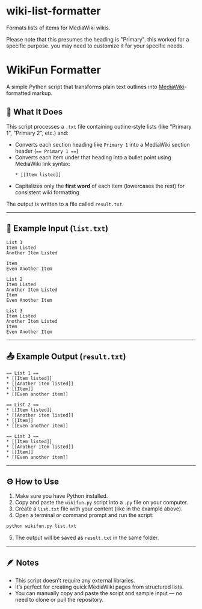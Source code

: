 # wiki-list-formatter
Formats lists of items for MediaWiki wikis. 

Please note that this presumes the heading is "Primary". this worked for a specific purpose. you may need to customize it for your specific needs. 

# WikiFun Formatter

A simple Python script that transforms plain text outlines into [MediaWiki](https://www.mediawiki.org/wiki/Help:Formatting)-formatted markup.

## 📄 What It Does

This script processes a `.txt` file containing outline-style lists (like "Primary 1", "Primary 2", etc.) and:

- Converts each section heading like `Primary 1` into a MediaWiki section header (`== Primary 1 ==`)
- Converts each item under that heading into a bullet point using MediaWiki link syntax:
  ```
  * [[Item listed]]
  ```
- Capitalizes only the **first word** of each item (lowercases the rest) for consistent wiki formatting

The output is written to a file called `result.txt`.

---

## 🧾 Example Input (`list.txt`)

```
List 1
Item Listed
Another Item Listed

Item
Even Another Item

List 2
Item Listed
Another Item Listed
Item
Even Another Item

List 3
Item Listed
Another Item Listed
Item
Even Another Item
```

---

## 📤 Example Output (`result.txt`)

```
== List 1 ==
* [[Item listed]]
* [[Another item listed]]
* [[Item]]
* [[Even another item]]

== List 2 ==
* [[Item listed]]
* [[Another item listed]]
* [[Item]]
* [[Even another item]]

== List 3 ==
* [[Item listed]]
* [[Another item listed]]
* [[Item]]
* [[Even another item]]
```

---

## ⚙️ How to Use

1. Make sure you have Python installed.
2. Copy and paste the `wikifun.py` script into a `.py` file on your computer.
3. Create a `list.txt` file with your content (like in the example above).
4. Open a terminal or command prompt and run the script:

```bash
python wikifun.py list.txt
```

5. The output will be saved as `result.txt` in the same folder.

---

## 🪶 Notes

- This script doesn’t require any external libraries.
- It’s perfect for creating quick MediaWiki pages from structured lists.
- You can manually copy and paste the script and sample input — no need to clone or pull the repository.

